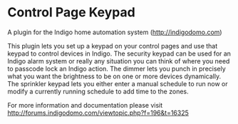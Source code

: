 Control Page Keypad
==========

A plugin for the Indigo home automation system (http://indigodomo.com)

This plugin lets you set up a keypad on your control pages and use that keypad to control devices in Indigo.  The security keypad can be used for an Indigo alarm system or really any situation you can think of where you need to passcode lock an Indigo action.  The dimmer lets you punch in precisely what you want the brightness to be on one or more devices dynamically.  The sprinkler keypad lets you either enter a manual schedule to run now or modify a currently running schedule to add time to the zones.

For more information and documentation please visit http://forums.indigodomo.com/viewtopic.php?f=196&t=16325

